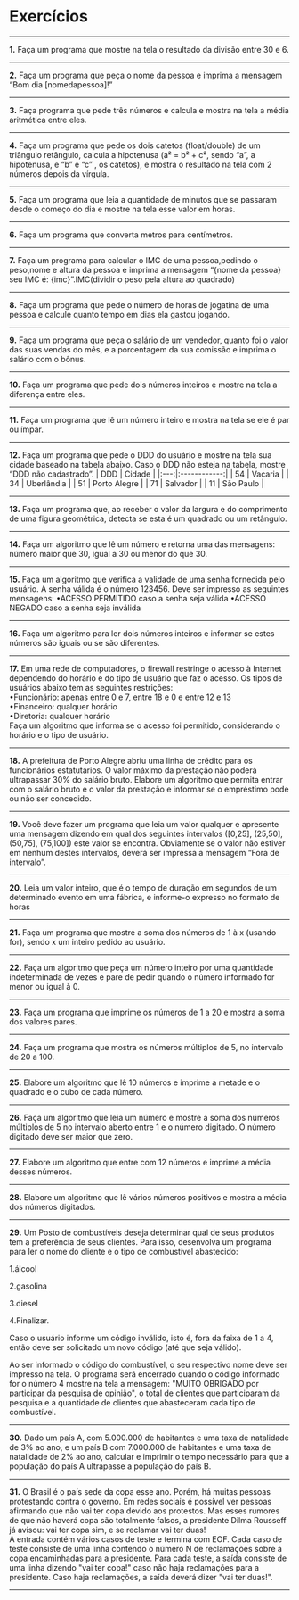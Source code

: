 # Exercícios
***
**1.** Faça um programa que mostre na tela o resultado da divisão entre 30 e 6.
***
**2.** Faça um programa que peça o nome da pessoa e imprima a mensagem “Bom dia [nomedapessoa]!”
***
**3.** Faça programa que pede três números e calcula e mostra na tela a média aritmética entre eles.
***
**4.** Faça um programa que pede os dois catetos (float/double) de um triângulo retângulo, calcula a hipotenusa (a² = b² + c², sendo “a”, a hipotenusa, e “b” e “c” , os catetos), e mostra o resultado na tela com 2 números depois da vírgula.
***
**5.** Faça um programa que leia a quantidade de minutos que se passaram desde o começo do dia e mostre na tela esse valor em horas.
***
**6.** Faça um programa que converta metros para centímetros.
***
**7.** Faça um programa para calcular o IMC de uma pessoa,pedindo o peso,nome e altura da pessoa e imprima a mensagem “{nome da pessoa} seu IMC é: {imc}”.IMC(dividir o peso pela altura ao quadrado)
***
**8.** Faça um programa que pede o número de horas de jogatina de uma pessoa e calcule quanto tempo em dias ela gastou jogando.
***
**9.** Faça um programa que peça o salário de um vendedor, quanto foi o valor das suas vendas do mês, e a porcentagem da sua comissão e imprima o salário com o bônus.
***
**10.** Faça um programa que pede dois números inteiros e mostre na tela a diferença entre eles.
***
**11.** Faça um programa que lê um número inteiro e mostra na tela se ele é par ou ímpar.
***
**12.** Faça um programa que pede o DDD do usuário e mostre na tela sua cidade baseado na tabela abaixo. Caso o DDD não esteja na tabela, mostre “DDD não cadastrado”.
| DDD |    Cidade    |
|:---:|:------------:|
|  54 |    Vacaria   |
|  34 |  Uberlândia  |
|  51 | Porto Alegre |
|  71 |   Salvador   |
|  11 |   São Paulo  |
***
**13.** Faça  um  programa  que,  ao receber  o valor  da largura  e  do  comprimento  de  uma figura geométrica, detecta se esta é um quadrado ou um retângulo.
***
**14.** Faça um algoritmo que lê um número e retorna uma das mensagens: número maior que 30, igual a 30 ou menor do que 30.
***

**15.** Faça  um  algoritmo  que  verifica  a  validade  de  uma  senha  fornecida  pelo  usuário.  A senha válida é o número 123456. Deve ser impresso as seguintes mensagens:
•ACESSO PERMITIDO caso a senha seja válida
•ACESSO NEGADO caso a senha seja inválida

***
**16.** Faça um algoritmo para ler dois números inteiros e informar se estes números são iguais ou se são diferentes.
***
**17.** Em uma rede de computadores, o firewall restringe o acesso à Internet dependendo do horário e do tipo de usuário que faz o acesso. Os tipos de usuários abaixo tem as seguintes restrições:  
•Funcionário: apenas entre 0 e 7, entre 18 e 0 e entre 12 e 13  
•Financeiro: qualquer horário  
•Diretoria: qualquer horário  
Faça um algoritmo que informa se o acesso foi permitido, considerando o horário e o tipo de usuário.
***
**18.** A prefeitura de Porto Alegre abriu uma linha de crédito para os funcionários estatutários. O valor máximo da prestação não poderá ultrapassar 30% do salário bruto. Elabore um algoritmo que permita entrar com o salário bruto e o valor da prestação e informar se o empréstimo pode ou não ser concedido.
***
**19.** Você deve fazer um programa que leia um valor qualquer e apresente uma mensagem dizendo em qual dos seguintes intervalos ([0,25], (25,50], (50,75], (75,100]) este valor se encontra. Obviamente se o valor não estiver em nenhum destes intervalos, deverá ser impressa a mensagem “Fora de intervalo”.
***
**20.** Leia um valor inteiro, que é o tempo de duração em segundos de um determinado evento em uma fábrica, e informe-o expresso no formato de horas
***
**21.** Faça um programa que mostre a soma dos números de 1 à x (usando for), sendo x um inteiro pedido ao usuário.
***

**22.** Faça um algoritmo que peça um número inteiro por uma quantidade indeterminada de vezes e pare de pedir quando o número informado for menor ou igual à 0.
***

**23.** Faça um programa que imprime os números de 1 a 20 e mostra a soma dos valores pares.
***

**24.** Faça um programa que mostra os números múltiplos de 5, no intervalo de 20 a 100.
***

**25.** Elabore um algoritmo que lê 10 números e imprime a metade e o quadrado e o cubo de cada número.
***

**26.** Faça um algoritmo que leia um número e mostre a soma dos números múltiplos de 5 no intervalo aberto entre 1 e o número digitado. O número digitado deve ser maior que zero.
***

**27.** Elabore um algoritmo que entre com 12 números e imprime a média desses números.
***

**28.** Elabore um algoritmo que lê vários números positivos e mostra a média dos números digitados.
***

**29.** Um Posto de combustíveis deseja determinar qual de seus produtos tem a preferência de seus clientes. Para isso, desenvolva um programa para ler o nome do cliente e o tipo de combustível abastecido: 

1.álcool 

2.gasolina  

3.diesel  

4.Finalizar.  

Caso o usuário informe um código inválido, isto é, fora da faixa de 1 a 4, então deve ser solicitado um novo código (até que seja válido).  

Ao ser informado o código do combustível, o seu respectivo nome deve ser impresso na tela.  O programa será encerrado quando o código informado for o número 4 mostre na tela a mensagem: "MUITO OBRIGADO por participar da pesquisa de opinião", o total de clientes que participaram da pesquisa e a quantidade de clientes que abasteceram cada tipo de combustível.
***

**30.** Dado um país A, com 5.000.000 de habitantes e uma taxa de natalidade de 3% ao ano, e um país B com 7.000.000 de habitantes e uma taxa de natalidade de 2% ao ano, calcular e imprimir o tempo necessário para que a população do país A ultrapasse a população do país B.
***


**31.** O Brasil é o país sede da copa esse ano. Porém, há muitas pessoas protestando contra o governo. Em redes sociais é possível ver pessoas afirmando que não vai ter copa devido aos protestos. Mas esses rumores de que não haverá copa são totalmente falsos, a presidente Dilma Rousseff já avisou: vai ter copa sim, e se reclamar vai ter duas!      
A entrada contém vários casos de teste e termina com EOF. Cada caso de teste consiste de uma linha contendo o número N de reclamações sobre a copa encaminhadas para a presidente. Para cada teste, a saída consiste de uma linha dizendo "vai ter copa!" caso não haja reclamações para a presidente. Caso haja reclamações, a saída deverá dizer "vai ter duas!".

***


